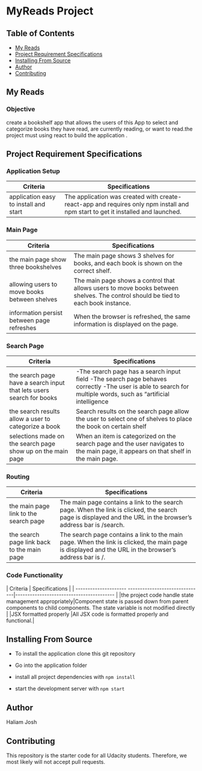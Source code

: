 # MyReads Project

## Table of Contents

* [My Reads](#my_reads)
* [Project Requirement Specifications](#project-requirement-specifications)
* [Installing From Source](#installing-from-source)
* [Author](#author)
* [Contributing](#contributing)



## My Reads

### Objective

 create a bookshelf app that allows the users of this App to select and categorize books they  have read, are currently reading, or want to read.the project must using react to build the application .

## Project Requirement Specifications

### Application Setup
| Criteria                            | Specifications               |
| ------------------------------------| ---------------------------- |
|application easy to install and start|The application was created with create-react-app and requires only npm install and npm start to get it installed and launched.|


### Main Page
| Criteria                                   | Specifications                       |
| -------------------------------------------|--------------------------------------|
|the main page show three bookshelves        |The main page shows 3 shelves for books, and each book is shown on the correct shelf.|
|allowing users to move books between shelves|The main page shows a control that allows users to move books between shelves. The control should be tied to each book instance.|
|information persist between page refreshes  |When the browser is refreshed, the same information is displayed on the page.|


### Search Page
| Criteria                                                            | Specifications                        |
| --------------------------------------------------------------------|---------------------------------------|
| the search page have a search input that lets users search for books| -The search page has a search input field -The search page behaves correctly -The user is able to search for multiple words, such as “artificial intelligence|
|the search results allow a user to categorize a book                 |Search results on the search page allow the user to select one of shelves to place the book on certain shelf |
|selections made on the search page show up on the main page          |When an item is categorized on the search page and the user navigates to the main page, it appears on that shelf in the main page.|

### Routing
| Criteria                             | Specifications                            |
| ---------------------------------------- | --------------------------------------|
| the main page link to the search page    | The main page contains a link to the search page. When the link is clicked, the search page is displayed and the URL in the browser’s address bar is /search.|
|the search page link back to the main page| The search page contains a link to the main page. When the link is clicked, the main page is displayed and the URL in the browser’s address bar is /.|

### Code Functionality
| Criteria              | Specifications    |
| --------------------- -------------------------------|----------------------------------------- |
|the project code handle state management appropriately|Component state is passed down from parent components to child components. The state variable is not modified directly |
|JSX formatted properly                                |All JSX code is formatted properly and functional.|


## Installing From Source
 - To install the application clone this git repository

 - Go into the application folder

 - install all project dependencies with `npm install`

 - start the development server with `npm start`
 
## Author
 Haliam Josh

## Contributing
This repository is the starter code for all Udacity students. Therefore, we most likely will not accept pull requests.
